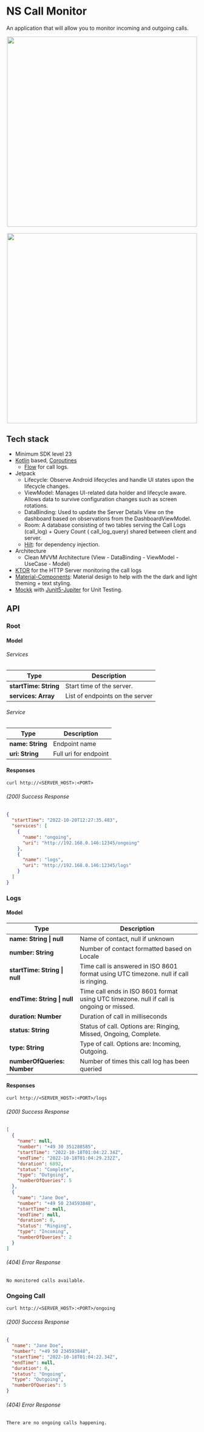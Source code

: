 # NS Call Monitor

An application that will allow you to monitor incoming and outgoing calls.

<p align="center">
<img src="https://user-images.githubusercontent.com/57259490/196995443-57966090-0541-4dca-99ef-e0b40568b214.gif" height="500"/>
&nbsp; &nbsp; &nbsp; &nbsp;
<img src="https://user-images.githubusercontent.com/57259490/196995461-37d37b51-9950-463e-bdb1-924e80f9dde1.gif" height="500"/>
</p>

## Tech stack

- Minimum SDK level 23
- [Kotlin](https://kotlinlang.org/)
  based, [Coroutines](https://github.com/Kotlin/kotlinx.coroutines)
    + [Flow](https://kotlin.github.io/kotlinx.coroutines/kotlinx-coroutines-core/kotlinx.coroutines.flow/)
      for call logs.
- Jetpack
    - Lifecycle: Observe Android lifecycles and handle UI states upon the lifecycle changes.
    - ViewModel: Manages UI-related data holder and lifecycle aware. Allows data to survive
      configuration changes such as screen rotations.
    - DataBinding: Used to update the Server Details View on the dashboard based on observations
      from the DashboardViewModel.
    - Room: A database consisting of two tables serving the Call Logs (call_log) + Query Count (
      call_log_query) shared between client and server.
    - [Hilt](https://dagger.dev/hilt/): for dependency injection.
- Architecture
    - Clean MVVM Architecture (View - DataBinding - ViewModel - UseCase - Model)
- [KTOR](https://ktor.io/) for the HTTP Server monitoring the call logs
- [Material-Components](https://github.com/material-components/material-components-android):
  Material design to help with the the dark and light theming + text styling.
- [Mockk](https://mockk.io/)
  with [Junit5-Jupiter](https://junit.org/junit5/docs/current/user-guide/) for Unit Testing.
  
## API

### Root

#### Model

###### Services


| Type                          | Description                                                      |
|-------------------------------|------------------------------------------------------------------|
| **startTime: String**         | Start time of the server.                                        |
| **services: Array**           | List of endpoints on the server                                  |

###### Service

| Type                          | Description                                                      |
|-------------------------------|------------------------------------------------------------------|
| **name: String**              | Endpoint name                                                    |
| **uri: String**               | Full uri for endpoint                                            |

#### Responses

`curl http://<SERVER_HOST>:<PORT>`

###### (200) Success Response

```json
{
  "startTime": "2022-10-20T12:27:35.483",
  "services": [
    {
      "name": "ongoing",
      "uri": "http://192.168.0.146:12345/ongoing"
    },
    {
      "name": "logs",
      "uri": "http://192.168.0.146:12345/logs"
    }
  ]
}          
```

### Logs

#### Model

| Type                          | Description                                                      |
|-------------------------------|------------------------------------------------------------------|
| **name: String \| null**      | Name of contact, null if unknown                                 |
| **number: String**            | Number of contact formatted based on Locale                      |
| **startTime: String \| null** | Time call is answered in ISO 8601 format using UTC timezone. null if call is ringing. |
| **endTime: String \| null**   | Time call ends in ISO 8601 format using UTC timezone. null if call is ongoing or missed.|
| **duration: Number**          | Duration of call in milliseconds                                 |
| **status: String**            | Status of call. Options are: Ringing, Missed, Ongoing, Complete. |
| **type: String**              | Type of call. Options are: Incoming, Outgoing.                   |
| **numberOfQueries: Number**   | Number of times this call log has been queried                   |

#### Responses

`curl http://<SERVER_HOST>:<PORT>/logs`

###### (200) Success Response

```json
[
  {
    "name": null,
    "number": "+49 30 351288585",
    "startTime": "2022-10-18T01:04:22.34Z",
    "endTime": "2022-10-18T01:04:29.232Z",
    "duration": 6892,
    "status": "Complete",
    "type": "Outgoing",
    "numberOfQueries": 5
  },
  {
    "name": "Jane Doe",
    "number": "+49 50 234593848",
    "startTime": null,
    "endTime": null,
    "duration": 0,
    "status": "Ringing",
    "type": "Incoming",
    "numberOfQueries": 2
  }
]
```

###### (404) Error Response

```
No monitored calls available.
```

### Ongoing Call

`curl http://<SERVER_HOST>:<PORT>/ongoing`

###### (200) Success Response

```json
{
  "name": "Jane Doe",
  "number": "+49 50 234593848",
  "startTime": "2022-10-18T01:04:22.34Z",
  "endTime": null,
  "duration": 0,
  "status": "Ongoing",
  "type": "Outgoing",
  "numberOfQueries": 5
}
```

###### (404) Error Response

```
There are no ongoing calls happening.
```
